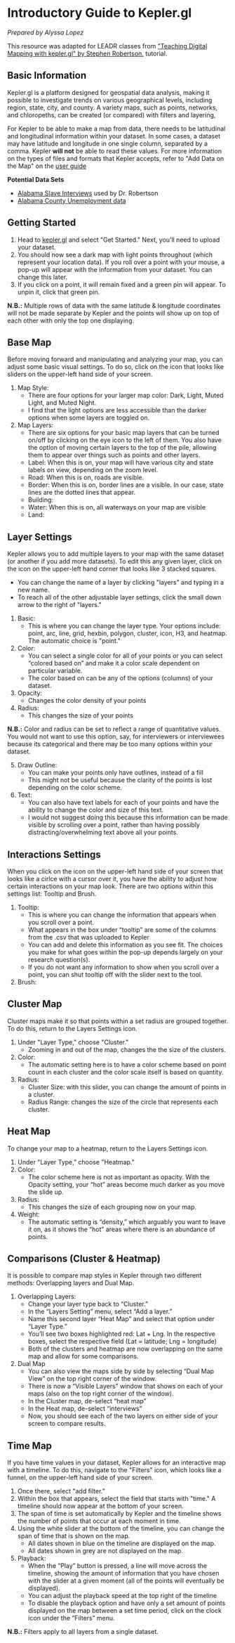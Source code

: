 # Introductory Guide to Kepler.gl
_Prepared by Alyssa Lopez_

This resource was adapted for LEADR classes from ["Teaching Digital Mapping with kepler.gl" by Stephen Robertson.](http://drstephenrobertson.com/blog-post/teaching-digital-mapping-with-kepler-gl/) tutorial.


## Basic Information
Kepler.gl is a platform designed for geospatial data analysis, making it possible to investigate trends on various geographical levels, including region, state, city, and county. A variety maps, such as points, networks, and chloropeths, can be created (or compared) with filters and layering,

For Kepler to be able to make a map from data, there needs to be latitudinal and longitudinal information within your dataset. In some cases, a dataset may have latitude and longitude in one single column, separated by a comma. Kepler **will not** be able to read these values. For more information on the types of files and formats that Kepler accepts, refer to "Add Data on the Map" on the [user guide](https://github.com/uber/kepler.gl/blob/master/docs/j-get-started.md)

**Potential Data Sets**
* [Alabama Slave Interviews](http://drstephenrobertson.com/blog-post/teaching-digital-mapping-with-kepler-gl/) used by Dr. Robertson    
* [Alabama County Unemployment data](https://github.com/leadr-msu/kepler-gl/blob/master/AL-countyunemployment.geojson)


## Getting Started
1. Head to [kepler.gl](kepler.gl) and select "Get Started." Next, you'll need to upload your dataset.
2. You should now see a dark map with light points throughout (which represent your location data). If you roll over a point with your mouse, a pop-up will appear with the information from your dataset. You can change this later.
3. If you click on a point, it will remain fixed and a green pin will appear. To unpin it, click that green pin.

**N.B.:** Multiple rows of data with the same latitude & longitude coordinates will not be made separate by Kepler and the points will show up on top of each other with only the top one displaying.


## Base Map
Before moving forward and manipulating and analyzing your map, you can adjust some basic visual settings. To do so, click on the icon that looks like sliders on the upper-left hand side of your screen.
1.  Map Style:
    * There are four options for your larger map color: Dark, Light, Muted Light, and Muted Night.
    * I find that the light options are less accessible than the darker options when some layers are toggled on.
2. Map Layers:
    * There are six options for your basic map layers that can be turned on/off by clicking on the eye icon to the left of them. You also have the option of moving certain layers to the top of the pile, allowing them to appear over things such as points and other layers.
    * Label: When this is on, your map will have various city and state labels on view, depending on the zoom level.
    * Road: When this is on, roads are visible.
    * Border: When this is on, border lines are a visible. In our case, state lines are the dotted lines that appear.
    * Building:
    * Water: When this is on, all waterways on your map are visible
    * Land:


## Layer Settings
Kepler allows you to add multiple layers to your map with the same dataset (or another if you add more datasets). To edit this any given layer, click on the icon on the upper-left hand corner that looks like 3 stacked squares.
* You can change the name of a layer by clicking "layers" and typing in a new name.
* To reach all of the other adjustable layer settings, click the small down arrow to the right of "layers."
1. Basic:
    * This is where you can change the layer type. Your options include: point, arc, line, grid, hexbin, polygon, cluster, icon, H3, and heatmap. The automatic choice is "point."
2. Color:
    * You can select a single color for all of your points or you can select “colored based on” and make it a color scale dependent on particular variable.
    * The color based on can be any of the options (columns) of your dataset.
3. Opacity:
    * Changes the color density of your points
4. Radius:
    * This changes the size of your points


**N.B.:** Color and radius can be set to reflect a range of quantitative values. You would not want to use this option, say, for interviewers or interviewees because its categorical and there may be too many options within your dataset.


5. Draw Outline:
    * You can make your points only have outlines, instead of a fill
    * This might not be useful because the clarity of the points is lost depending on the color scheme.
6. Text:
    * You can also have text labels for each of your points and have the ability to change the color and size of this text.
    * I would not suggest doing this because this information can be made visible by scrolling over a point, rather than having possibly distracting/overwhelming text above all your points.


## Interactions Settings
When you click on the icon on the upper-left hand side of your screen that looks like a cirlce with a cursor over it, you have the ability to adjust how certain interactions on your map look. There are two options within this settings list: Tooltip and Brush.
1. Tooltip:
    * This is where you can change the information that appears when you scroll over a point.
    * What appears in the box under “tooltip” are some of the columns from the .csv that was uploaded to Kepler
    * You can add and delete this information as you see fit. The choices you make for what goes within the pop-up depends largely on your research question(s).
    * If you do not want any information to show when you scroll over a point, you can shut tooltip off with the slider next to the tool.
2. Brush:


## Cluster Map
Cluster maps make it so that points within a set radius are grouped together. To do this, return to the Layers Settings icon.
1. Under "Layer Type," choose "Cluster."
    * Zooming in and out of the map, changes the the size of the clusters.
2. Color:
    * The automatic setting here is to have a color scheme based on point count in each cluster and the color scale itself is based on quantity.
3. Radius:
    * Cluster Size: with this slider, you can change the amount of points in a cluster.
    * Radius Range: changes the size of the circle that represents each cluster.


## Heat Map
To change your map to a heatmap, return to the Layers Settings icon.
1. Under "Layer Type," choose "Heatmap."
2. Color:
    * The color scheme here is not as important as opacity. With the Opacity setting, your “hot” areas become much darker as you move the slide up.
3. Radius:
    * This changes the size of each grouping now on your map.
4. Weight:
    * The automatic setting is “density,” which arguably you want to leave it on, as it shows the “hot” areas where there is an abundance of points.


## Comparisons (Cluster & Heatmap)
It is possible to compare map styles in Kepler through two different methods: Overlapping layers and Dual Map.
1. Overlapping Layers:
    * Change your layer type back to “Cluster.”
    * In the “Layers Setting” menu, select “Add a layer.”
    * Name this second layer “Heat Map” and select that option under “Layer Type.”
    * You’ll see two boxes highlighted red: Lat + Lng. In the respective boxes, select the respective field (Lat = latitude; Lng = longitude)
    * Both of the clusters and heatmap are now overlapping on the same map and allow for some comparisons.
2. Dual Map
    * You can also view the maps side by side by selecting “Dual Map View” on the top right corner of the window.
    * There is now a “Visible Layers” window that shows on each of your maps (also on the top right corner of the window).
    * In the Cluster map, de-select “heat map”
    * In the Heat map, de-select “interviews”
    * Now, you should see each of the two layers on either side of your screen to compare results.


## Time Map
If you have time values in your dataset, Kepler allows for an interactive map with a timeline. To do this, navigate to the "Filters" icon, which looks like a funnel, on the upper-left hand side of your screen.
1. Once there, select "add filter."
2. Within the box that appears, select the field that starts with "time." A timeline should now appear at the bottom of your screen.
3. The span of time is set automatically by Kepler and the timeline shows the number of points that occur at each moment in time.  
4. Using the white slider at the bottom of the timeline, you can change the span of time that is shown on the map.
    * All dates shown in blue on the timeline are displayed on the map.
    * All dates shown in grey are not displayed on the map.
5. Playback:
   * When the “Play” button is pressed, a line will move across the timeline, showing the amount of information that you have chosen with the slider at a given moment (all of the points will eventually be displayed).
   * You can adjust the playback speed at the top right of the timeline
   * To disable the playback option and have only a set amount of points displayed on the map between a set time period, click on the clock icon under the “Filters” menu.

**N.B.:** Filters apply to all layers from a single dataset.
